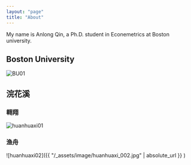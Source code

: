 ```yaml
---
layout: "page"
title: "About"
---
```


My name is Anlong Qin, a Ph.D. student in Econemetrics at Boston university.

## Boston University
![BU01](http://smartcollegeplanning.org/wp-content/uploads/2009/07/Boston-University1.jpg)

## 浣花溪
### 翱翔
![huanhuaxi01](https://raw.githubusercontent.com/YUNYISHENG/episode/gh-pages/_assets/image/huanhuaxi_001.jpg)

### 渔舟
![huanhuaxi02]({{ "/_assets/image/huanhuaxi_002.jpg" | absolute_url }} )

